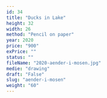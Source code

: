 ```yaml
---
id: 34
title: "Ducks in Lake"
height: 32
width: 26
method: "Pencil on paper"
year: 2020
price: "900"
exPrice: ""
status: ""
fileName: "2020-aender-i-mosen.jpg"
medie: "drawing"
draft: "False"
slug: "aender-i-mosen"
weight: "60"
---
```

